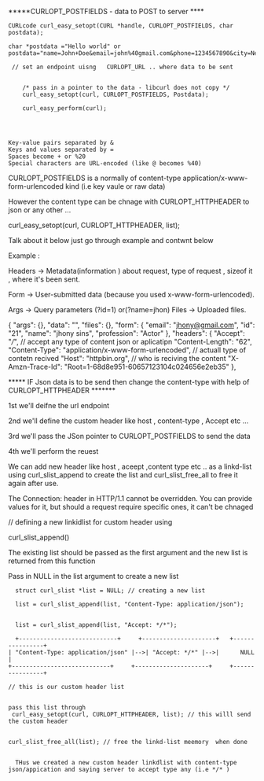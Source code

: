 *****CURLOPT_POSTFIELDS - data to POST to server ****

`````
CURLcode curl_easy_setopt(CURL *handle, CURLOPT_POSTFIELDS, char postdata);

char *postdata ="Hello world" or postdata="name=John+Doe&email=john%40gmail.com&phone=1234567890&city=New+York"

 // set an endpoint uisng   CURLOPT_URL .. where data to be sent


    /* pass in a pointer to the data - libcurl does not copy */
    curl_easy_setopt(curl, CURLOPT_POSTFIELDS, Postdata);
 
    curl_easy_perform(curl);




Key-value pairs separated by &
Keys and values separated by =
Spaces become + or %20
Special characters are URL-encoded (like @ becomes %40)

`````

CURLOPT_POSTFIELDS  is a normally of content-type  application/x-www-form-urlencoded kind (i.e key vaule or raw data)

However the content type can be chnage with CURLOPT_HTTPHEADER to json or any other ...

curl_easy_setopt(curl, CURLOPT_HTTPHEADER, list); 

Talk about it below just go through example and contwnt below

Example :

Headers → Metadata(information ) about request, type of request , sizeof it , where it's been sent.

Form → User-submitted data (because you used x-www-form-urlencoded).

Args → Query parameters (?id=1) or(?name=jhon)
Files → Uploaded files.

 {
  "args": {}, 
  "data": "", 
  "files": {}, 
  "form": {
    "email": "jhony@gmail.com", 
    "id": "21", 
    "name": "jhony sins", 
    "profession": "Actor"
  }, 
  "headers": {
    "Accept": "*/*", // accept any type of content json or aplicatipn
    "Content-Length": "62", 
    "Content-Type": "application/x-www-form-urlencoded", // actuall type of contetn recived 
    "Host": "httpbin.org", // who is reciving the content
    "X-Amzn-Trace-Id": "Root=1-68d8e951-60657123104c024656e2eb35"
  }, 


***** IF Json data is to be send then change the content-type with help of   CURLOPT_HTTPHEADER *******

1st we'll deifne the url endpoint 

2nd we'll define the custom header like host , content-type , Accept etc ...

3rd we'll pass the JSon pointer to  CURLOPT_POSTFIELDS to send the data

4th  we'll perform the reuest 


We can add new header like host , aceept ,content type etc .. as a linkd-list using 
  curl_slist_append to create the list and curl_slist_free_all to free it again after use.

 The Connection: header in HTTP/1.1 cannot be overridden. You can provide values for it, but should a request require specific ones,
 it can't be chnaged 


// defining a new linkidlist for custom header using 

curl_slist_append()


The existing list should be passed as the first argument and the new list is returned from this function

Pass in NULL in the list argument to create a new list

```
  struct curl_slist *list = NULL; // creating a new list

  list = curl_slist_append(list, "Content-Type: application/json");

  
  list = curl_slist_append(list, "Accept: */*");  

  +----------------------------+     +---------------------+   +----------------+
| "Content-Type: application/json" |-->| "Accept: */*" |-->|      NULL   |
+----------------------------+     +---------------------+     +----------------+

// this is our custom header list 


pass this list through  
 curl_easy_setopt(curl, CURLOPT_HTTPHEADER, list); // this willl send the custom header 


curl_slist_free_all(list); // free the linkd-list meemory  when done


  THus we created a new custom header linkdlist with content-type json/appication and saying server to accept type any (i.e */* )
```